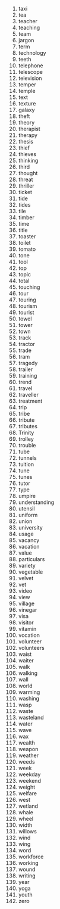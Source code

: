 1. taxi
2. tea
3. teacher
4. teaching
5. team
6. jargon
7. term
8. technology
9. teeth
10. telephone
11. telescope
12. television
13. temper
14. temple
15. text
16. texture
17. galaxy
18. theft
19. theory
20. therapist
21. therapy
22. thesis
23. thief
24. thieves
25. thinking
26. third
27. thought
28. threat
29. thriller
30. ticket
31. tide
32. tides
33. tile
34. timber
35. time
36. title
37. toaster
38. toilet
39. tomato
40. tone
41. tool
42. top
43. topic
44. total
45. touching
46. tour
47. touring
48. tourism
49. tourist
50. towel
51. tower
52. town
53. track
54. tractor
55. trade
56. tram
57. tragedy
58. trailer
59. training
60. trend
61. travel
62. traveller
63. treatment
64. trip
65. tribe
66. tribute
67. tributes
68. Trinity
69. trolley
70. trouble
71. tube
72. tunnels
73. tuition
74. tune
75. tunes
76. tutor
77. type
78. umpire
79. understanding
80. utensil
81. uniform
82. union
83. university
84. usage
85. vacancy
86. vacation
87. value
88. particulars
89. variety
90. vegetable
91. velvet
92. vet
93. video
94. view
95. village
96. vinegar
97. visa
98. visitor
99. vitamin
100. vocation
101. volunteer
102. volunteers
103. waist
104. waiter
105. walk
106. walking
107. wall
108. world
109. warming
110. washing
111. wasp
112. waste
113. wasteland
114. water
115. wave
116. wax
117. wealth
118. weapon
119. weather
120. weeds
121. week
122. weekday
123. weekend
124. weight
125. welfare
126. west
127. wetland
128. whale
129. wheel
130. width
131. willows
132. wind
133. wing
134. word
135. workforce
136. working
137. wound
138. writing
139. year
140. yoga
141. youth
142. zero   